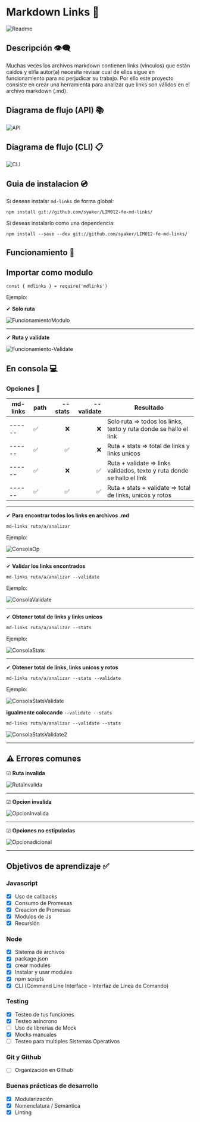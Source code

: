 # Markdown Links 🔗
![Readme](all_images/README-image.png)
## Descripción 👁‍🗨

Muchas veces los archivos markdown contienen links (vínculos) que están caídos y el/la autor(a) necesita revisar cual de ellos sigue en funcionamiento para no perjudicar su trabajo.
Por ello este proyecto consiste en crear una herramienta para analizar que links son válidos en el archivo markdown (.md).

## Diagrama de flujo (API) 📚
![API](all_images/API.png)
## Diagrama de flujo (CLI) 📋
![CLI](all_images/CLI.png)
## **Guia de instalacion** 💿
Si deseas instalar `md-links` de forma global:
~~~
npm install git://github.com/syaker/LIM012-fe-md-links/
~~~

Si deseas instalarlo como una dependencia:

~~~
npm install --save --dev git://github.com/syaker/LIM012-fe-md-links/
~~~

## **Funcionamiento** 🚀

## Importar como modulo

~~~
const { mdlinks } = require('mdlinks')
~~~
Ejemplo:

✔ **Solo ruta**

![FuncionamientoModulo](all_images/fun-md.png)

---

✔ **Ruta y validate**

![Funcionamiento-Validate](all_images/validate-mod.png)

## En consola 💻

### **Opciones** 📑

|md-links|path|--stats|--validate|Resultado                            |
|------  |----------------|------:|------:   |---								   |
|------  |✅              |❌    |❌        | Solo ruta => todos los links, texto y ruta donde se hallo el link |
|------  |✅              |✅    |❌        | Ruta + stats => total de links y links unicos|
|------  |✅              |❌    |✅        | Ruta + validate => links validados, texto y ruta donde se hallo el link    |
|------  |✅              |✅    |✅        | Ruta + stats + validate => total de links, unicos y rotos|
---
✔ **Para encontrar todos los links en archivos .md**
~~~
md-links ruta/a/analizar
~~~
Ejemplo:

![ConsolaOp](all_images/fun-mod.png)

---

✔ **Validar los links encontrados**
~~~
md-links ruta/a/analizar --validate
~~~
Ejemplo:

![ConsolaValidate](all_images/validate.png)

---

✔ **Obtener total de links y links unicos**
~~~
md-links ruta/a/analizar --stats
~~~
Ejemplo:

![ConsolaStats](all_images/stats.png)

---

✔ **Obtener total de links, links unicos y rotos**
~~~
md-links ruta/a/analizar --stats --validate
~~~
Ejemplo:

![ConsolaStatsValidate](all_images/validate-stats.png)

**igualmente colocando** `--validate --stats`
~~~
md-links ruta/a/analizar --validate --stats
~~~
![ConsolaStatsValidate2](all_images/validate-stats.png)

---

⚠ **Errores comunes**
---
☑ **Ruta invalida**

![RutaInvalida](all_images/ruta-invalida.png)

---

☑ **Opcion invalida**

![OpcionInvalida](all_images/opcion-invalida.png)

---

☑ **Opciones no estipuladas**

![Opcionadicional](all_images/opcion-adicional.png)

---

## Objetivos de aprendizaje ✅

### Javascript
- [x] Uso de callbacks
- [x] Consumo de Promesas
- [x] Creacion de Promesas
- [x] Modulos de Js
- [x] Recursión

### Node
- [x] Sistema de archivos
- [x] package.json
- [x] crear modules
- [x] Instalar y usar modules
- [x] npm scripts
- [x] CLI (Command Line Interface - Interfaz de Línea de Comando)

### Testing
- [x] Testeo de tus funciones
- [x] Testeo asíncrono
- [ ] Uso de librerias de Mock
- [x] Mocks manuales
- [ ] Testeo para multiples Sistemas Operativos

### Git y Github
- [ ] Organización en Github

### Buenas prácticas de desarrollo
- [x] Modularización
- [x] Nomenclatura / Semántica
- [x] Linting
